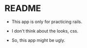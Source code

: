 # README

* This app is only for practicing rails.

* I don't think about the looks, css.

* So, this app might be ugly.
